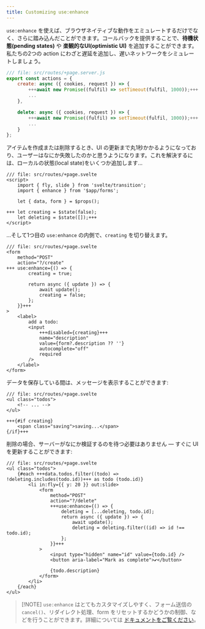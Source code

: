 ```yaml
---
title: Customizing use:enhance
---
```


`use:enhance` を使えば、ブラウザネイティブな動作をエミュレートするだけでなく、さらに踏み込んだことができます。コールバックを提供することで、**待機状態(pending states)** や **楽観的なUI(optimistic UI)** を追加することができます。私たちの2つの action にわざと遅延を追加し、遅いネットワークをシミュレートしましょう。

```js
/// file: src/routes/+page.server.js
export const actions = {
	create: async ({ cookies, request }) => {
		+++await new Promise((fulfil) => setTimeout(fulfil, 1000));+++
		...
	},

	delete: async ({ cookies, request }) => {
		+++await new Promise((fulfil) => setTimeout(fulfil, 1000));+++
		...
	}
};
```

アイテムを作成または削除するとき、UI の更新まで丸1秒かかるようになっており、ユーザーはなにか失敗したのかと思うようになります。これを解決するには、ローカルの状態(local state)をいくつか追加します…

```svelte
/// file: src/routes/+page.svelte
<script>
	import { fly, slide } from 'svelte/transition';
	import { enhance } from '$app/forms';

	let { data, form } = $props();

+++	let creating = $state(false);
	let deleting = $state([]);+++
</script>
```

…そして1つ目の `use:enhance` の内側で、`creating` を切り替えます。

```svelte
/// file: src/routes/+page.svelte
<form
	method="POST"
	action="?/create"
+++	use:enhance={() => {
		creating = true;

		return async ({ update }) => {
			await update();
			creating = false;
		};
	}}+++
>
	<label>
		add a todo:
		<input
			+++disabled={creating}+++
			name="description"
			value={form?.description ?? ''}
			autocomplete="off"
			required
		/>
	</label>
</form>
```

データを保存している間は、メッセージを表示することができます:

```svelte
/// file: src/routes/+page.svelte
<ul class="todos">
	<!-- ... -->
</ul>

+++{#if creating}
	<span class="saving">saving...</span>
{/if}+++
```

削除の場合、サーバーがなにか検証するのを待つ必要はありません — すぐに UI を更新することができます:

```svelte
/// file: src/routes/+page.svelte
<ul class="todos">
	{#each +++data.todos.filter((todo) => !deleting.includes(todo.id))+++ as todo (todo.id)}
		<li in:fly={{ y: 20 }} out:slide>
			<form
				method="POST"
				action="?/delete"
				+++use:enhance={() => {
					deleting = [...deleting, todo.id];
					return async ({ update }) => {
						await update();
						deleting = deleting.filter((id) => id !== todo.id);
					};
				}}+++
			>
				<input type="hidden" name="id" value={todo.id} />
				<button aria-label="Mark as complete">✔</button>

				{todo.description}
			</form>
		</li>
	{/each}
</ul>
```

> [!NOTE] `use:enhance` はとてもカスタマイズしやすく、フォーム送信の `cancel()`、リダイレクト処理、form をリセットするかどうかの制御、などを行うことができます。詳細については [ドキュメントをご覧ください](https://kit.svelte.jp/docs/modules#$app-forms-enhance)。
